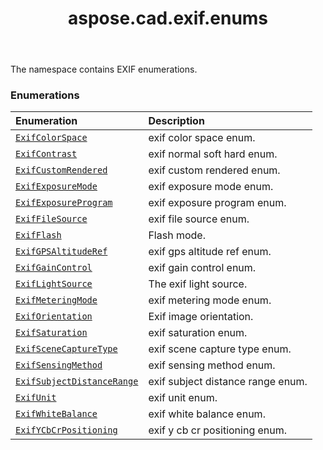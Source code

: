 ﻿---
title: aspose.cad.exif.enums
second_title: Aspose.CAD for Python via .NET API References
description: 
type: docs
weight: 10
url: /aspose.cad.exif.enums/
is_root: false
---

The namespace contains EXIF enumerations.

### Enumerations
| Enumeration | Description |
| :- | :- |
| [`ExifColorSpace`](/cad/python-net/aspose.cad.exif.enums/exifcolorspace) | exif color space enum. |
| [`ExifContrast`](/cad/python-net/aspose.cad.exif.enums/exifcontrast) | exif normal soft hard enum. |
| [`ExifCustomRendered`](/cad/python-net/aspose.cad.exif.enums/exifcustomrendered) | exif custom rendered enum. |
| [`ExifExposureMode`](/cad/python-net/aspose.cad.exif.enums/exifexposuremode) | exif exposure mode enum. |
| [`ExifExposureProgram`](/cad/python-net/aspose.cad.exif.enums/exifexposureprogram) | exif exposure program enum. |
| [`ExifFileSource`](/cad/python-net/aspose.cad.exif.enums/exiffilesource) | exif file source enum. |
| [`ExifFlash`](/cad/python-net/aspose.cad.exif.enums/exifflash) | Flash mode. |
| [`ExifGPSAltitudeRef`](/cad/python-net/aspose.cad.exif.enums/exifgpsaltituderef) | exif gps altitude ref enum. |
| [`ExifGainControl`](/cad/python-net/aspose.cad.exif.enums/exifgaincontrol) | exif gain control enum. |
| [`ExifLightSource`](/cad/python-net/aspose.cad.exif.enums/exiflightsource) | The exif light source. |
| [`ExifMeteringMode`](/cad/python-net/aspose.cad.exif.enums/exifmeteringmode) | exif metering mode enum. |
| [`ExifOrientation`](/cad/python-net/aspose.cad.exif.enums/exiforientation) | Exif image orientation. |
| [`ExifSaturation`](/cad/python-net/aspose.cad.exif.enums/exifsaturation) | exif saturation enum. |
| [`ExifSceneCaptureType`](/cad/python-net/aspose.cad.exif.enums/exifscenecapturetype) | exif scene capture type enum. |
| [`ExifSensingMethod`](/cad/python-net/aspose.cad.exif.enums/exifsensingmethod) | exif sensing method enum. |
| [`ExifSubjectDistanceRange`](/cad/python-net/aspose.cad.exif.enums/exifsubjectdistancerange) | exif subject distance range enum. |
| [`ExifUnit`](/cad/python-net/aspose.cad.exif.enums/exifunit) | exif unit enum. |
| [`ExifWhiteBalance`](/cad/python-net/aspose.cad.exif.enums/exifwhitebalance) | exif white balance enum. |
| [`ExifYCbCrPositioning`](/cad/python-net/aspose.cad.exif.enums/exifycbcrpositioning) | exif y cb cr positioning enum. |


